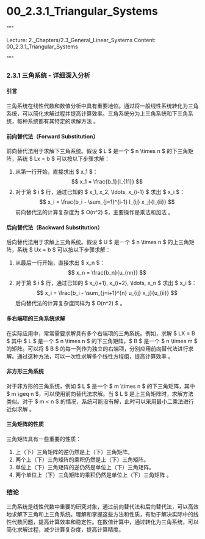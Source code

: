 # 00_2.3.1_Triangular_Systems

"""

Lecture: 2._Chapters/2.3_General_Linear_Systems
Content: 00_2.3.1_Triangular_Systems

"""

### 2.3.1 三角系统 - 详细深入分析

#### 引言
三角系统在线性代数和数值分析中具有重要地位。通过将一般线性系统转化为三角系统，可以简化求解过程并提高计算效率。三角系统分为上三角系统和下三角系统，每种系统都有其特定的求解方法  。

#### 前向替代法（Forward Substitution）
前向替代法用于求解下三角系统。假设 $ L $ 是一个 $ n \times n $ 的下三角矩阵，系统 $ Lx = b $ 可以按以下步骤求解：
1. 从第一行开始，直接求出 $ x_1 $：
   $$
   x_1 = \frac{b_1}{l_{11}}
   $$
2. 对于第 $ i $ 行，通过已知的 $ x_1, x_2, \ldots, x_{i-1} $ 求出 $ x_i $：
   $$
   x_i = \frac{b_i - \sum_{j=1}^{i-1} l_{ij} x_j}{l_{ii}}
   $$
前向替代法的计算复杂度为 $ O(n^2) $，主要操作是乘法和加法  。

#### 后向替代法（Backward Substitution）
后向替代法用于求解上三角系统。假设 $ U $ 是一个 $ n \times n $ 的上三角矩阵，系统 $ Ux = b $ 可以按以下步骤求解：
1. 从最后一行开始，直接求出 $ x_n $：
   $$
   x_n = \frac{b_n}{u_{nn}}
   $$
2. 对于第 $ i $ 行，通过已知的 $ x_{i+1}, x_{i+2}, \ldots, x_n $ 求出 $ x_i $：
   $$
   x_i = \frac{b_i - \sum_{j=i+1}^{n} u_{ij} x_j}{u_{ii}}
   $$
后向替代法的计算复杂度同样为 $ O(n^2) $  。

#### 多右端项的三角系统求解
在实际应用中，常常需要求解具有多个右端项的三角系统。例如，求解 $ LX = B $ 其中 $ L $ 是一个 $ n \times n $ 的下三角矩阵，$ B $ 是一个 $ n \times m $ 的矩阵。可以将 $ B $ 的每一列作为独立的右端项，分别应用前向替代法进行求解。通过这种方法，可以一次性求解多个线性方程组，提高计算效率  。

#### 非方形三角系统
对于非方形的三角系统，例如 $ L $ 是一个 $ m \times n $ 的下三角矩阵，其中 $ m \geq n $，可以使用前向替代法求解。当 $ L $ 是上三角矩阵时，求解方法类似。对于 $ m < n $ 的情况，系统可能没有解，此时可以采用最小二乘法进行近似求解  。

#### 三角矩阵的性质
三角矩阵具有一些重要的性质：
1. 上（下）三角矩阵的逆仍然是上（下）三角矩阵。
2. 两个上（下）三角矩阵的乘积仍然是上（下）三角矩阵。
3. 单位上（下）三角矩阵的逆仍然是单位上（下）三角矩阵。
4. 两个单位上（下）三角矩阵的乘积仍然是单位上（下）三角矩阵  。

### 结论
三角系统是线性代数中重要的研究对象，通过前向替代法和后向替代法，可以高效地求解下三角和上三角系统。理解和掌握这些方法和性质，有助于解决实际中的线性代数问题，提高计算效率和稳定性。在数值计算中，通过转化为三角系统，可以简化求解过程，减少计算复杂度，提高计算精度。